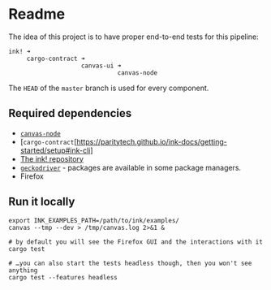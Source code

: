 # Readme

The idea of this project is to have proper end-to-end tests for this pipeline:
```
ink! ➜
     cargo-contract ➜
                    canvas-ui ➜
                              canvas-node
```

The `HEAD` of the `master` branch is used for every component.


## Required dependencies

* [`canvas-node`](https://paritytech.github.io/ink-docs/getting-started/setup#installing-the-canvas-node)
* [`cargo-contract`[https://paritytech.github.io/ink-docs/getting-started/setup#ink-cli]
* [The ink! repository](https://github.com/paritytech/ink)
* [`geckodriver`](https://github.com/mozilla/geckodriver/) - packages are available in some package managers.
* Firefox


## Run it locally

```
export INK_EXAMPLES_PATH=/path/to/ink/examples/
canvas --tmp --dev > /tmp/canvas.log 2>&1 &

# by default you will see the Firefox GUI and the interactions with it
cargo test 

# …you can also start the tests headless though, then you won't see anything
cargo test --features headless
```